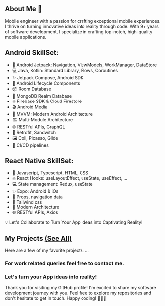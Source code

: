 ## About Me 👋
Mobile engineer with a passion for crafting exceptional mobile experiences. I thrive on turning innovative ideas into reality through code. With 9+ years of software development, I specialize in crafting top-notch, high-quality mobile applications.

## Android SkillSet:
- 🚀 Android Jetpack: Navigation, ViewModels, WorkManager, DataStore
- 💻 Java, Kotlin: Standard Library, Flows, Coroutines
- ✨ Jetpack Compose, Android SDK
- 🏡 Android Lifecycle Components
- 📦 Room Database
- 📡 MongoDB Realm Database
- 🔥 Firebase SDK & Cloud Firestore
- 🎬 Android Media
- 🧬 MVVM: Modern Android Architecture
- 🏗 Multi-Module Architecture
- 🌐 RESTful APIs, GraphQL
- 🔄 Retrofit, Sandwitch
- 🖼️ Coil, Picasso, Glide
- 🧰 CI/CD pipelines

## React Native SkillSet:
- 🚀 Javascript, Typescript, HTML, CSS
- 🔥 React Hooks: useLayoutEffect, useState, useEffect, ...
- 💻 State management: Redux, useState
- ✨ Expo: Android & iOs
- 🏡 Props, navigation data
- 📡 Tailwind css
- 🧬 Modern Architecture
- 🌐 RESTful APIs, Axios

💡 Let's Collaborate to Turn Your App Ideas into Captivating Reality!

## My Projects [(See All)](https://github.com/Asim-7?tab=repositories)

Here are a few of my favorite projects:
...

### For work related queries feel free to contact me.
### Let's turn your App ideas into reality!

Thank you for visiting my GitHub profile! I'm excited to share my software development journey with you. Feel free to explore my repositories and don't hesitate to get in touch. Happy coding! 🚀👨‍💻
